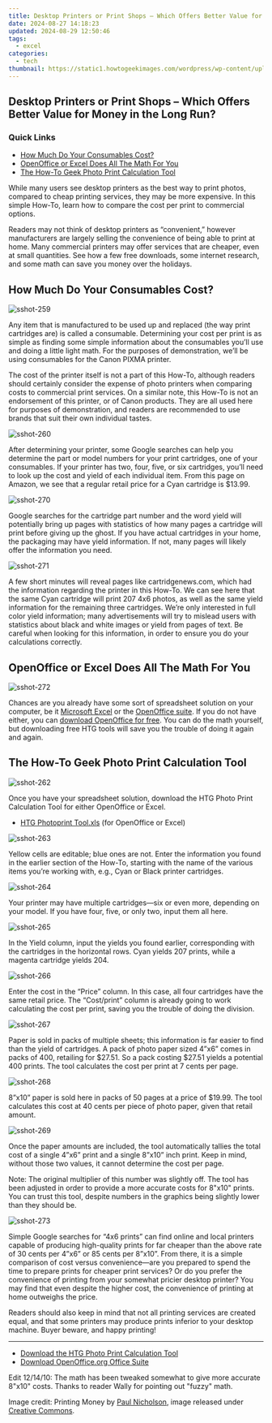 ```yaml
---
title: Desktop Printers or Print Shops – Which Offers Better Value for Money in the Long Run?
date: 2024-08-27 14:18:23
updated: 2024-08-29 12:50:46
tags:
  - excel
categories:
  - tech
thumbnail: https://static1.howtogeekimages.com/wordpress/wp-content/uploads/2010/12/printing-money.jpg
---
```


## Desktop Printers or Print Shops – Which Offers Better Value for Money in the Long Run?

### Quick Links

* [How Much Do Your Consumables Cost?](https://tech-revival.techidaily.com/launching-the-first-version-of-ethereum-frontier-in-2015-and-its-subsequent-upgrades/)
* [OpenOffice or Excel Does All The Math For You](https://location-social.techidaily.com/in-2024-does-apple-iphone-13-pro-max-have-find-my-friends-drfone-by-drfone-virtual-ios/)
* [The How-To Geek Photo Print Calculation Tool](https://remote-screen-capture.techidaily.com/new-in-2024-flashlog-screen-grab-review-and-substitutes/)

 While many users see desktop printers as the best way to print photos, compared to cheap printing services, they may be more expensive. In this simple How-To, learn how to compare the cost per print to commercial options.

 Readers may not think of desktop printers as “convenient,” however manufacturers are largely selling the convenience of being able to print at home. Many commercial printers may offer services that are cheaper, even at small quantities. See how a few free downloads, some internet research, and some math can save you money over the holidays.

##  How Much Do Your Consumables Cost?

![sshot-259](https://static1.howtogeekimages.com/wordpress/wp-content/uploads/2010/12/sshot-259.png) 

 Any item that is manufactured to be used up and replaced (the way print cartridges are) is called a consumable. Determining your cost per print is as simple as finding some simple information about the consumables you’ll use and doing a little light math. For the purposes of demonstration, we’ll be using consumables for the Canon PIXMA printer.

 The cost of the printer itself is not a part of this How-To, although readers should certainly consider the expense of photo printers when comparing costs to commercial print services. On a similar note, this How-To is not an endorsement of this printer, or of Canon products. They are all used here for purposes of demonstration, and readers are recommended to use brands that suit their own individual tastes.

![sshot-260](https://static1.howtogeekimages.com/wordpress/wp-content/uploads/2010/12/sshot-260.png) 

 After determining your printer, some Google searches can help you determine the part or model numbers for your print cartridges, one of your consumables. If your printer has two, four, five, or six cartridges, you’ll need to look up the cost and yield of each individual item. From this page on Amazon, we see that a regular retail price for a Cyan cartridge is $13.99.

![sshot-270](https://static1.howtogeekimages.com/wordpress/wp-content/uploads/2010/12/sshot-270.png) 

 Google searches for the cartridge part number and the word yield will potentially bring up pages with statistics of how many pages a cartridge will print before giving up the ghost. If you have actual cartridges in your home, the packaging may have yield information. If not, many pages will likely offer the information you need.

![sshot-271](https://static1.howtogeekimages.com/wordpress/wp-content/uploads/2010/12/sshot-271.png) 

 A few short minutes will reveal pages like cartridgenews.com, which had the information regarding the printer in this How-To. We can see here that the same Cyan cartridge will print 207 4x6 photos, as well as the same yield information for the remaining three cartridges. We’re only interested in full color yield information; many advertisements will try to mislead users with statistics about black and white images or yield from pages of text. Be careful when looking for this information, in order to ensure you do your calculations correctly.

##  OpenOffice or Excel Does All The Math For You

![sshot-272](https://static1.howtogeekimages.com/wordpress/wp-content/uploads/2010/12/sshot-272.png) 

 Chances are you already have some sort of spreadsheet solution on your computer, be it [Microsoft Excel](http://office.microsoft.com/en-us/excel/) or the [OpenOffice suite](http://download.openoffice.org/). If you do not have either, you can [download OpenOffice for free](http://download.openoffice.org/). You can do the math yourself, but downloading free HTG tools will save you the trouble of doing it again and again.

##  The How-To Geek Photo Print Calculation Tool

![sshot-262](https://static1.howtogeekimages.com/wordpress/wp-content/uploads/2010/12/sshot-262.png) 

 Once you have your spreadsheet solution, download the HTG Photo Print Calculation Tool for either OpenOffice or Excel.

* [HTG Photoprint Tool.xls](https://instagram-videos.techidaily.com/updated-2024-approved-esteemed-experts-premium-instragram-highlight-designs-online/) (for OpenOffice or Excel)

![sshot-263](https://static1.howtogeekimages.com/wordpress/wp-content/uploads/2010/12/sshot-263.png) 

 Yellow cells are editable; blue ones are not. Enter the information you found in the earlier section of the How-To, starting with the name of the various items you’re working with, e.g., Cyan or Black printer cartridges.

![sshot-264](https://static1.howtogeekimages.com/wordpress/wp-content/uploads/2010/12/sshot-264.png) 

 Your printer may have multiple cartridges—six or even more, depending on your model. If you have four, five, or only two, input them all here.

![sshot-265](https://static1.howtogeekimages.com/wordpress/wp-content/uploads/2010/12/sshot-265.png) 

 In the Yield column, input the yields you found earlier, corresponding with the cartridges in the horizontal rows. Cyan yields 207 prints, while a magenta cartridge yields 204.

![sshot-266](https://static1.howtogeekimages.com/wordpress/wp-content/uploads/2010/12/sshot-266.png) 

 Enter the cost in the “Price” column. In this case, all four cartridges have the same retail price. The “Cost/print” column is already going to work calculating the cost per print, saving you the trouble of doing the division.

![sshot-267](https://static1.howtogeekimages.com/wordpress/wp-content/uploads/2010/12/sshot-267.png) 

 Paper is sold in packs of multiple sheets; this information is far easier to find than the yield of cartridges. A pack of photo paper sized 4”x6” comes in packs of 400, retailing for $27.51\. So a pack costing $27.51 yields a potential 400 prints. The tool calculates the cost per print at 7 cents per page.

![sshot-268](https://static1.howtogeekimages.com/wordpress/wp-content/uploads/2010/12/sshot-268.png) 

 8”x10” paper is sold here in packs of 50 pages at a price of $19.99\. The tool calculates this cost at 40 cents per piece of photo paper, given that retail amount.

![sshot-269](https://static1.howtogeekimages.com/wordpress/wp-content/uploads/2010/12/sshot-269.png) 

 Once the paper amounts are included, the tool automatically tallies the total cost of a single 4”x6” print and a single 8”x10” inch print. Keep in mind, without those two values, it cannot determine the cost per page.

 Note: The original multiplier of this number was slightly off. The tool has been adjusted in order to provide a more accurate costs for 8"x10" prints. You can trust this tool, despite numbers in the graphics being slightly lower than they should be.

![sshot-273](https://static1.howtogeekimages.com/wordpress/wp-content/uploads/2010/12/sshot-273.png) 

 Simple Google searches for “4x6 prints” can find online and local printers capable of producing high-quality prints for far cheaper than the above rate of 30 cents per 4”x6” or 85 cents per 8”x10”. From there, it is a simple comparison of cost versus convenience—are you prepared to spend the time to prepare prints for cheaper print services? Or do you prefer the convenience of printing from your somewhat pricier desktop printer? You may find that even despite the higher cost, the convenience of printing at home outweighs the price.

 Readers should also keep in mind that not all printing services are created equal, and that some printers may produce prints inferior to your desktop machine. Buyer beware, and happy printing!

---

* [Download the HTG Photo Print Calculation Tool](https://instagram-videos.techidaily.com/updated-2024-approved-esteemed-experts-premium-instragram-highlight-designs-online/)
* [Download OpenOffice.org Office Suite](http://download.openoffice.org/index.html)

 Edit 12/14/10: The math has been tweaked somewhat to give more accurate 8"x10" costs. Thanks to reader Wally for pointing out "fuzzy" math.

 Image credit: Printing Money by [Paul Nicholson](http://www.flickr.com/photos/paulnich/), image released under [Creative Commons](http://creativecommons.org/licenses/by-nc/2.0/deed.en).

<ins class="adsbygoogle"
     style="display:block"
     data-ad-format="autorelaxed"
     data-ad-client="ca-pub-7571918770474297"
     data-ad-slot="1223367746"></ins>



<ins class="adsbygoogle"
     style="display:block"
     data-ad-client="ca-pub-7571918770474297"
     data-ad-slot="8358498916"
     data-ad-format="auto"
     data-full-width-responsive="true"></ins>
